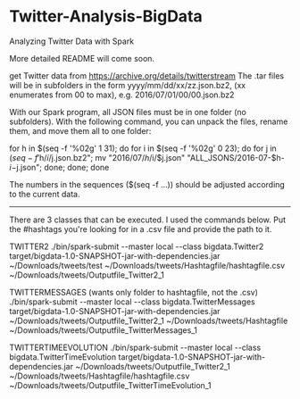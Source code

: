 # Twitter-Analysis-BigData
Analyzing Twitter Data with Spark 

More detailed README will come soon.

get Twitter data from https://archive.org/details/twitterstream
The .tar files will be in subfolders in the form
yyyy/mm/dd/xx/zz.json.bz2, (xx enumerates from 00 to max), e.g. 
2016/07/01/00/00.json.bz2

With our Spark program, all JSON files must be in one folder (no subfolders).
With the following command, you can unpack the files, rename them, and move them all to one folder:

for h in $(seq -f '%02g' 1 31); do for i in $(seq -f '%02g' 0 23); do for j in $(seq -f '%02g' 0 59); do bunzip2 "2016/07/$h/$i/$j.json.bz2"; mv "2016/07/$h/$i/$j.json" "ALL_JSONS/2016-07-$h-$i-$j.json"; done; done; done

The numbers in the sequences ($(seq -f ...)) should be adjusted according to the current data.

---

There are 3 classes that can be executed. 
I used the commands below.
Put the #hashtags you're looking for in a .csv file and provide the path to it.

TWITTER2
./bin/spark-submit --master local --class bigdata.Twitter2 target/bigdata-1.0-SNAPSHOT-jar-with-dependencies.jar ~/Downloads/tweets/test ~/Downloads/tweets/Hashtagfile/hashtagfile.csv ~/Downloads/tweets/Outputfile_Twitter2_1

TWITTERMESSAGES (wants only folder to hashtagfile, not the .csv)
./bin/spark-submit --master local --class bigdata.TwitterMessages target/bigdata-1.0-SNAPSHOT-jar-with-dependencies.jar ~/Downloads/tweets/Outputfile_Twitter2_1 ~/Downloads/tweets/Hashtagfile ~/Downloads/tweets/Outputfile_TwitterMessages_1 

TWITTERTIMEEVOLUTION
./bin/spark-submit --master local --class bigdata.TwitterTimeEvolution target/bigdata-1.0-SNAPSHOT-jar-with-dependencies.jar ~/Downloads/tweets/Outputfile_Twitter2_1 ~/Downloads/tweets/Hashtagfile/hashtagfile.csv ~/Downloads/tweets/Outputfile_TwitterTimeEvolution_1
